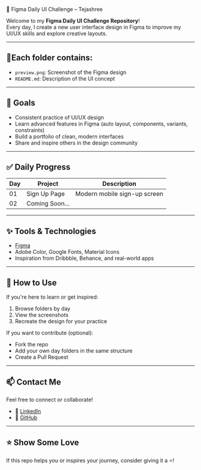  🎨 Figma Daily UI Challenge – Tejashree

Welcome to my **Figma Daily UI Challenge Repository**!  
Every day, I create a new user interface design in Figma to improve my UI/UX skills and explore creative layouts.

---

## 📂Each folder contains:

- `preview.png`: Screenshot of the Figma design  
- `README.md`: Description of the UI concept

---

## 🎯 Goals

- Consistent practice of UI/UX design
- Learn advanced features in Figma (auto layout, components, variants, constraints)
- Build a portfolio of clean, modern interfaces
- Share and inspire others in the design community

---

## ✅ Daily Progress

| Day | Project             | Description                  | 
|-----|---------------------|------------------------------|
| 01  | Sign Up Page        | Modern mobile sign-up screen | 
| 02  | Coming Soon...      |                              |

---

 ## ✨ Tools & Technologies

- [Figma](https://figma.com)  
- Adobe Color, Google Fonts, Material Icons  
- Inspiration from Dribbble, Behance, and real-world apps

---

## 📌 How to Use

If you're here to learn or get inspired:

1. Browse folders by day
2. View the screenshots 
3. Recreate the design for your practice

If you want to contribute (optional):
- Fork the repo
- Add your own day folders in the same structure
- Create a Pull Request

---

## 📫 Contact Me

Feel free to connect or collaborate!

- 💼 [LinkedIn](https://www.linkedin.com/in/tejashreetrivedi/)
- 🐙 [GitHub](https://github.com/tejashrree)

---

## ⭐️ Show Some Love

If this repo helps you or inspires your journey, consider giving it a ⭐️!
